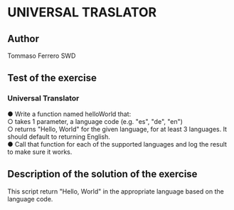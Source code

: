 # UNIVERSAL TRASLATOR

## Author

Tommaso Ferrero SWD

## Test of the exercise

### Universal Translator

● Write a function named helloWorld that:  
○ takes 1 parameter, a language code (e.g. "es", "de", "en")  
○ returns "Hello, World" for the given language, for at least 3 languages. It should default to returning English.  
● Call that function for each of the supported languages and log the result to make sure it works.

## Description of the solution of the exercise

This script return "Hello, World" in the appropriate language based on the language code.
